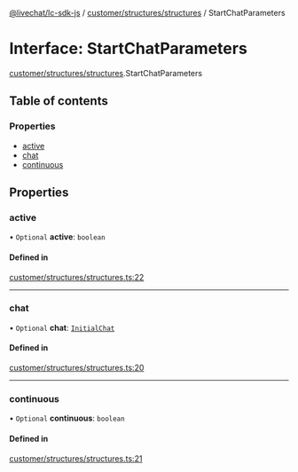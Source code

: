 [@livechat/lc-sdk-js](../README.md) / [customer/structures/structures](../modules/customer_structures_structures.md) / StartChatParameters

# Interface: StartChatParameters

[customer/structures/structures](../modules/customer_structures_structures.md).StartChatParameters

## Table of contents

### Properties

- [active](customer_structures_structures.StartChatParameters.md#active)
- [chat](customer_structures_structures.StartChatParameters.md#chat)
- [continuous](customer_structures_structures.StartChatParameters.md#continuous)

## Properties

### active

• `Optional` **active**: `boolean`

#### Defined in

[customer/structures/structures.ts:22](https://github.com/livechat/lc-sdk-js/blob/5f5afdd/src/customer/structures/structures.ts#L22)

___

### chat

• `Optional` **chat**: [`InitialChat`](customer_structures_structures.InitialChat.md)

#### Defined in

[customer/structures/structures.ts:20](https://github.com/livechat/lc-sdk-js/blob/5f5afdd/src/customer/structures/structures.ts#L20)

___

### continuous

• `Optional` **continuous**: `boolean`

#### Defined in

[customer/structures/structures.ts:21](https://github.com/livechat/lc-sdk-js/blob/5f5afdd/src/customer/structures/structures.ts#L21)
